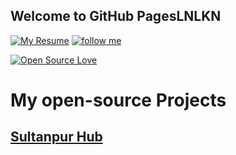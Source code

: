 ## Welcome to GitHub PagesLNLKN

[![My Resume](https://img.shields.io/badge/PRASHANT%20BADAL-Resume-brightgreen.svg)](https://prashant26199701.github.io/prashant.pdf)     [![follow me](https://img.shields.io/github/followers/prashant26199701.svg?label=Follow%20me&style=social)](https://github.com/prashant26199701/)

[![Open Source Love](https://badges.frapsoft.com/os/v3/open-source.svg?v=102)](https://github.com/prashant26199701) 



# My open-source Projects 

## [Sultanpur Hub](https://github.com/prashant26199701/sultanpurhub)

















